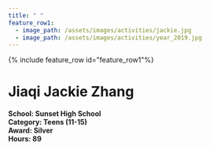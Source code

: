 ```yaml
---
title: " "
feature_row1:
  - image_path: /assets/images/activities/jackie.jpg
  - image_path: /assets/images/activities/year_2019.jpg
---
```


{% include feature_row id="feature_row1"%}

# Jiaqi Jackie Zhang 

**School: Sunset High School**  
**Category: Teens (11-15)**  
**Award: Silver**  
**Hours: 89**  
